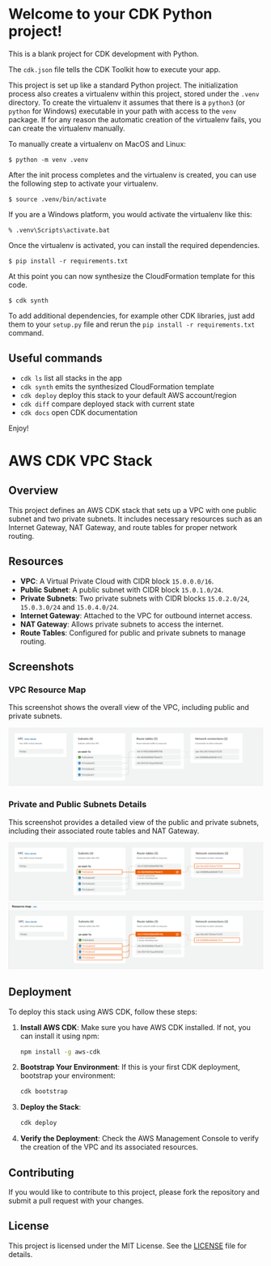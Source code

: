 
# Welcome to your CDK Python project!

This is a blank project for CDK development with Python.

The `cdk.json` file tells the CDK Toolkit how to execute your app.

This project is set up like a standard Python project.  The initialization
process also creates a virtualenv within this project, stored under the `.venv`
directory.  To create the virtualenv it assumes that there is a `python3`
(or `python` for Windows) executable in your path with access to the `venv`
package. If for any reason the automatic creation of the virtualenv fails,
you can create the virtualenv manually.

To manually create a virtualenv on MacOS and Linux:

```
$ python -m venv .venv
```

After the init process completes and the virtualenv is created, you can use the following
step to activate your virtualenv.

```
$ source .venv/bin/activate
```

If you are a Windows platform, you would activate the virtualenv like this:

```
% .venv\Scripts\activate.bat
```

Once the virtualenv is activated, you can install the required dependencies.

```
$ pip install -r requirements.txt
```

At this point you can now synthesize the CloudFormation template for this code.

```
$ cdk synth
```

To add additional dependencies, for example other CDK libraries, just add
them to your `setup.py` file and rerun the `pip install -r requirements.txt`
command.

## Useful commands

 * `cdk ls`          list all stacks in the app
 * `cdk synth`       emits the synthesized CloudFormation template
 * `cdk deploy`      deploy this stack to your default AWS account/region
 * `cdk diff`        compare deployed stack with current state
 * `cdk docs`        open CDK documentation

Enjoy!

# AWS CDK VPC Stack

## Overview

This project defines an AWS CDK stack that sets up a VPC with one public subnet and two private subnets. It includes necessary resources such as an Internet Gateway, NAT Gateway, and route tables for proper network routing.

## Resources

- **VPC**: A Virtual Private Cloud with CIDR block `15.0.0.0/16`.
- **Public Subnet**: A public subnet with CIDR block `15.0.1.0/24`.
- **Private Subnets**: Two private subnets with CIDR blocks `15.0.2.0/24`, `15.0.3.0/24` and `15.0.4.0/24`.
- **Internet Gateway**: Attached to the VPC for outbound internet access.
- **NAT Gateway**: Allows private subnets to access the internet.
- **Route Tables**: Configured for public and private subnets to manage routing.

## Screenshots

### VPC Resource Map

This screenshot shows the overall view of the VPC, including public and private subnets.

![VPC Resource Map](screenshots/vpc_resource_map.png)

### Private and Public Subnets Details

This screenshot provides a detailed view of the public and private subnets, including their associated route tables and NAT Gateway.

![Private and Public Subnets Details](screenshots/vpc_public_subnet.png)
![Private and Public Subnets Details](screenshots/vpc_private_subnets.png)


## Deployment

To deploy this stack using AWS CDK, follow these steps:

1. **Install AWS CDK**: Make sure you have AWS CDK installed. If not, you can install it using npm:
    ```bash
    npm install -g aws-cdk
    ```

2. **Bootstrap Your Environment**: If this is your first CDK deployment, bootstrap your environment:
    ```bash
    cdk bootstrap
    ```

3. **Deploy the Stack**:
    ```bash
    cdk deploy
    ```

4. **Verify the Deployment**: Check the AWS Management Console to verify the creation of the VPC and its associated resources.

## Contributing

If you would like to contribute to this project, please fork the repository and submit a pull request with your changes.

## License

This project is licensed under the MIT License. See the [LICENSE](LICENSE) file for details.

